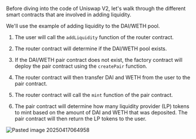 Before diving into the code of Uniswap V2, let's walk through the different smart contracts that are involved in adding liquidity.

We'll use the example of adding liquidity to the DAI/WETH pool.

1. The user will call the `addLiquidity` function of the router contract.

2. The router contract will determine if the DAI/WETH pool exists.

3. If the DAI/WETH pair contract does not exist, the factory contract will deploy the pair contract using the `createPair` function.

4. The router contract will then transfer DAI and WETH from the user to the pair contract.

5. The router contract will call the `mint` function of the pair contract.

6. The pair contract will determine how many liquidity provider (LP) tokens to mint based on the amount of DAI and WETH that was deposited. The pair contract will then return the LP tokens to the user.

![Pasted image 20250417064958](https://github.com/user-attachments/assets/7ba8cd39-16f9-4b05-867b-8199c4e25f70)
